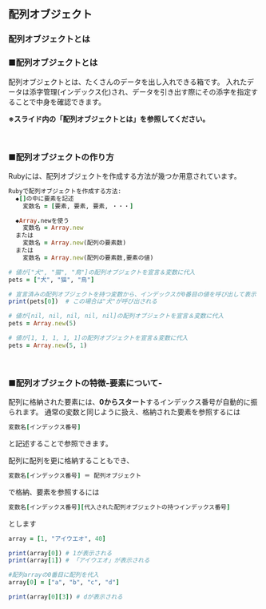 ## 配列オブジェクト
### 配列オブジェクトとは

### ■配列オブジェクトとは

配列オブジェクトとは、たくさんのデータを出し入れできる箱です。
入れたデータは添字管理(インデックス化)され、データを引き出す際にその添字を指定することで中身を確認できます。

**※スライド内の「配列オブジェクトとは」を参照してください。**

&nbsp;

### ■配列オブジェクトの作り方

Rubyには、配列オブジェクトを作成する方法が幾つか用意されています。


``` Ruby
Rubyで配列オブジェクトを作成する方法:
  ◆[]の中に要素を記述
    変数名 = [要素, 要素, 要素, ・・・]

  ◆Array.newを使う
    変数名 = Array.new
  または
    変数名 = Array.new(配列の要素数)
  または
    変数名 = Array.new(配列の要素数,要素の値)
```

``` Ruby
# 値が["犬", "猫", "鳥"]の配列オブジェクトを宣言＆変数に代入
pets = ["犬", "猫", "鳥"]

# 宣言済みの配列オブジェクトを持つ変数から、インデックスが0番目の値を呼び出して表示
print(pets[0])  # この場合は"犬"が呼び出される

# 値が[nil, nil, nil, nil, nil]の配列オブジェクトを宣言＆変数に代入
pets = Array.new(5)

# 値が[1, 1, 1, 1, 1]の配列オブジェクトを宣言＆変数に代入
pets = Array.new(5, 1)
```

&nbsp;

### ■配列オブジェクトの特徴-要素について-
配列に格納された要素には、**0からスタート**するインデックス番号が自動的に振られます。
通常の変数と同じように扱え、格納された要素を参照するには

``` Ruby
変数名[インデックス番号]
```

と記述することで参照できます。

配列に配列を更に格納することもでき、

``` Ruby
変数名[インデックス番号] ＝ 配列オブジェクト
```

で格納、要素を参照するには

``` Ruby
変数名[インデックス番号][代入された配列オブジェクトの持つインデックス番号]
```

とします

``` Ruby
array = [1, "アイウエオ", 40]

print(array[0]) # 1が表示される
print(array[1]) # 「アイウエオ」が表示される

#配列arrayの0番目に配列を代入
array[0] = ["a", "b", "c", "d"]

print(array[0][3]) # dが表示される
```

